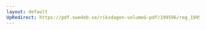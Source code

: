 ```yaml
---
layout: default
UpRedirect: https://pdf.swedeb.se/riksdagen-volumeG-pdf/199596/reg_199596/reg_199596_0328.pdf
---
```

